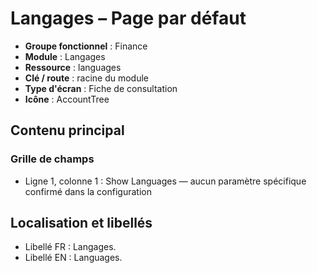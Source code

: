 # Langages – Page par défaut

- **Groupe fonctionnel** : Finance
- **Module** : Langages
- **Ressource** : languages
- **Clé / route** : racine du module
- **Type d'écran** : Fiche de consultation
- **Icône** : AccountTree

## Contenu principal
### Grille de champs
- Ligne 1, colonne 1 : Show Languages — aucun paramètre spécifique confirmé dans la configuration

## Localisation et libellés
- Libellé FR : Langages.
- Libellé EN : Languages.